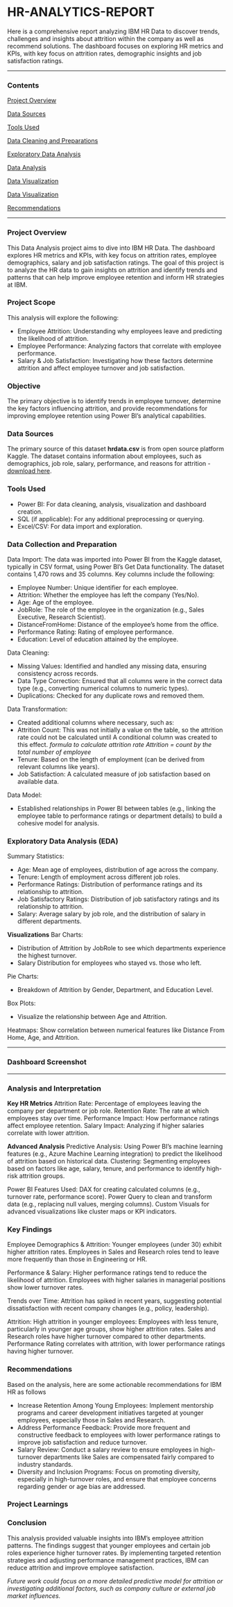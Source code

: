# HR-ANALYTICS-REPORT
Here is a comprehensive report analyzing IBM HR Data to discover trends, challenges and insights about attrition within the company as well as recommend solutions. The dashboard focuses on exploring HR metrics and KPIs, with key focus on attrition rates, demographic insights and job satisfaction ratings.

----

### Contents

[Project Overview](#project-overview)

[Data Sources](#data-sources)

[Tools Used](#tools-used)

[Data Cleaning and Preparations](#data-cleaning-and-preparations)

[Exploratory Data Analysis](#exploratory-data-analysis)

[Data Analysis](#data-analysis)

[Data Visualization](#data-visualization) 

[Data Visualization](#data-visualization) 

[Recommendations](#recommendations)

---

### Project Overview
This Data Analysis project aims to dive into IBM HR Data. The dashboard explores HR metrics and KPIs, with key focus on attrition rates, employee demographics, salary and job satisfaction ratings. The goal of this project is to analyze the HR data to gain insights on attrition and identify trends and patterns that can  help improve employee retention and inform HR strategies at IBM.

### Project Scope 
This analysis will explore the following:

- Employee Attrition: Understanding why employees leave and predicting the likelihood of attrition.
- Employee Performance: Analyzing factors that correlate with employee performance.
- Salary & Job Satisfaction: Investigating how these factors determine attrition and affect employee turnover and job satisfaction.

### Objective
The primary objective is to identify trends in employee turnover, determine the key factors influencing attrition, and provide recommendations for improving employee retention using Power BI’s analytical capabilities.
   
### Data Sources
The primary source of this dataset **hrdata.csv** is from open source platform Kaggle. The dataset contains information about employees, such as demographics, job role, salary, performance, and reasons for attrition - [download here](https://www.kaggle.com/datasets/pavansubhasht/ibm-hr-analytics-attrition-dataset).


### Tools Used 
- Power BI: For data cleaning, analysis, visualization and dashboard creation.
- SQL (if applicable): For any additional preprocessing or querying.
- Excel/CSV: For data import and exploration.

### Data Collection and Preparation
Data Import: The data was imported into Power BI from the Kaggle dataset, typically in CSV format, using Power BI’s Get Data functionality. The dataset contains 1,470 rows and 35 columns. Key columns include the following:

- Employee Number: Unique identifier for each employee.
- Attrition: Whether the employee has left the company (Yes/No).
- Age: Age of the employee.
- JobRole: The role of the employee in the organization (e.g., Sales Executive, Research Scientist).
- DistanceFromHome: Distance of the employee’s home from the office.
- Performance Rating: Rating of employee performance.
- Education: Level of education attained by the employee.

Data Cleaning:
- Missing Values: Identified and handled any missing data, ensuring consistency across records.
- Data Type Correction: Ensured that all columns were in the correct data type (e.g., converting numerical columns to numeric types).
- Duplications: Checked for any duplicate rows and removed them.

Data Transformation: 
- Created additional columns where necessary, such as:
- Attrition Count: This was not initially a value on the table, so the attrition rate could not be calculated until A conditional column was created to this effect.
  *formula to calculate attrition rate Attrition = count by the total number of employee*
- Tenure: Based on the length of employment (can be derived from relevant columns like years).
- Job Satisfaction: A calculated measure of job satisfaction based on available data.
  
Data Model:
- Established relationships in Power BI between tables (e.g., linking the employee table to performance ratings or department details) to build a cohesive model for analysis.

### Exploratory Data Analysis (EDA)
Summary Statistics:
- Age: Mean age of employees, distribution of age across the company.
- Tenure: Length of employment across different job roles.
- Performance Ratings: Distribution of performance ratings and its relationship to attrition.
- Job Satisfactory Ratings:  Distribution of job satisfactory ratings and its relationship to attrition.
- Salary: Average salary by job role, and the distribution of salary in different departments.

**Visualizations**
Bar Charts:
- Distribution of Attrition by JobRole to see which departments experience the highest turnover.
- Salary Distribution for employees who stayed vs. those who left.

Pie Charts:
- Breakdown of Attrition by Gender, Department, and Education Level.

Box Plots:
- Visualize the relationship between Age and Attrition.

Heatmaps: Show correlation between numerical features like Distance From Home, Age, and Attrition.

---

### Dashboard Screenshot

---

### Analysis and Interpretation
**Key HR Metrics**
Attrition Rate: Percentage of employees leaving the company per department or job role.
Retention Rate: The rate at which employees stay over time.
Performance Impact: How performance ratings affect employee retention.
Salary Impact: Analyzing if higher salaries correlate with lower attrition.

**Advanced Analysis**
Predictive Analysis: Using Power BI’s machine learning features (e.g., Azure Machine Learning integration) to predict the likelihood of attrition based on historical data.
Clustering: Segmenting employees based on factors like age, salary, tenure, and performance to identify high-risk attrition groups.

Power BI Features Used:
DAX for creating calculated columns (e.g., turnover rate, performance score).
Power Query to clean and transform data (e.g., replacing null values, merging columns).
Custom Visuals for advanced visualizations like cluster maps or KPI indicators.

### Key Findings
Employee Demographics & Attrition:
Younger employees (under 30) exhibit higher attrition rates.
Employees in Sales and Research roles tend to leave more frequently than those in Engineering or HR.

Performance & Salary:
Higher performance ratings tend to reduce the likelihood of attrition.
Employees with higher salaries in managerial positions show lower turnover rates.

Trends over Time:
Attrition has spiked in recent years, suggesting potential dissatisfaction with recent company changes (e.g., policy, leadership).

Attrition:
High attrition in younger employees: Employees with less tenure, particularly in younger age groups, show higher attrition rates.
Sales and Research roles have higher turnover compared to other departments.
Performance Rating correlates with attrition, with lower performance ratings having higher turnover.

### Recommendations
Based on the analysis, here are some actionable recommendations for IBM HR as follows

- Increase Retention Among Young Employees: Implement mentorship programs and career development initiatives targeted at younger employees, especially those in Sales and Research.
- Address Performance Feedback: Provide more frequent and constructive feedback to employees with lower performance ratings to improve job satisfaction and reduce turnover.
- Salary Review: Conduct a salary review to ensure employees in high-turnover departments like Sales are compensated fairly compared to industry standards.
- Diversity and Inclusion Programs: Focus on promoting diversity, especially in high-turnover roles, and ensure that employee concerns regarding gender or age bias are addressed.

### Project Learnings

### Conclusion
This analysis provided valuable insights into IBM’s employee attrition patterns. The findings suggest that younger employees and certain job roles experience higher turnover rates. By implementing targeted retention strategies and adjusting performance management practices, IBM can reduce attrition and improve employee satisfaction.

*Future work could focus on a more detailed predictive model for attrition or investigating additional factors, such as company culture or external job market influences.*




<!--- #### Data Cleaning and Preparations
 During the initial phase of Data cleaning and preparation, we perform the following task
 1. Data Loading and Inspection
 2. Handling missing variables
 3. Data Cleaning and Formatting

#### Exploratory Data Analysis
EDA involves the exploration of data to answer key questions about data such as:
1. what is the overall sales trend?
2. What products are top sellers?
3. What are the products on peak sales?

<!---
IBM HR Analytics: Data Analysis Project Documentation
1. Overview
Introduction: The dataset you provided is focused on employee attrition within IBM, offering various HR metrics such as employee age, job role, salary, and performance ratings. The goal of this project is to analyze the HR data to identify trends and patterns that can help improve employee retention and inform HR strategies at IBM.

Project Scope: This analysis will explore:

Employee Attrition: Understanding why employees leave and predicting the likelihood of attrition.
Employee Performance: Analyzing factors that correlate with employee performance.
Salary & Job Satisfaction: Investigating how these factors affect employee turnover and job satisfaction.
Data Source: The dataset was sourced from Kaggle's IBM HR Analytics Attrition Dataset. The dataset contains information about employees, such as demographics, job role, salary, performance, and reasons for attrition.

Tools Used:

Power BI: For data visualization and dashboard creation.
SQL (if applicable): For any additional preprocessing or querying.
Excel/CSV: For data import and exploration.
Objective: The primary objective is to identify trends in employee turnover, determine the key factors influencing attrition, and provide recommendations for improving employee retention using Power BI’s analytical capabilities.

2. Data Collection and Preparation
Data Import: The data was imported into Power BI from the Kaggle dataset, typically in CSV format, using Power BI’s Get Data functionality. The dataset contains 1,470 rows and 35 columns. Key columns include:

EmployeeNumber: Unique identifier for each employee.
Attrition: Whether the employee has left the company (Yes/No).
Age: Age of the employee.
JobRole: The role of the employee in the organization (e.g., Sales Executive, Research Scientist).
DistanceFromHome: Distance of the employee’s home from the office.
PerformanceRating: Rating of employee performance.
Education: Level of education attained by the employee.
Data Cleaning:

Missing Values: Identified and handled any missing data, ensuring consistency across records.
Data Type Correction: Ensured that all columns were in the correct data type (e.g., converting numerical columns to numeric types).
Duplications: Checked for any duplicate rows and removed them.
Data Transformation:

Created additional columns where necessary, such as:
Tenure: Based on the length of employment (can be derived from relevant columns like years).
Job Satisfaction: A calculated measure of job satisfaction based on available data.
Data Model:

Established relationships in Power BI between tables (e.g., linking the employee table to performance ratings or department details) to build a cohesive model for analysis.
3. Exploratory Data Analysis (EDA)
Summary Statistics:

Age: Mean age of employees, distribution of age across the company.
Tenure: Length of employment across different job roles.
Performance Ratings: Distribution of performance ratings and its relationship to attrition.
Salary: Average salary by job role, and the distribution of salary in different departments.
Visualizations:

Bar Charts:
Distribution of Attrition by JobRole to see which departments experience the highest turnover.
Salary Distribution for employees who stayed vs. those who left.
Pie Charts:
Breakdown of Attrition by Gender, Department, and Education Level.
Box Plots:
Visualize the relationship between Age and Attrition.
Heatmaps: Show correlation between numerical features like DistanceFromHome, Age, and Attrition.
Key Insights:

High attrition in younger employees: Employees with less tenure, particularly in younger age groups, show higher attrition rates.
Sales and Research roles have higher turnover compared to other departments.
Performance Rating correlates with attrition, with lower performance ratings having higher turnover.
4. Analysis and Interpretation
Key HR Metrics:

Attrition Rate: Percentage of employees leaving the company per department or job role.
Retention Rate: The rate at which employees stay over time.
Performance Impact: How performance ratings affect employee retention.
Salary Impact: Analyzing if higher salaries correlate with lower attrition.
Advanced Analysis:

Predictive Analysis: Using Power BI’s machine learning features (e.g., Azure Machine Learning integration) to predict the likelihood of attrition based on historical data.
Clustering: Segmenting employees based on factors like age, salary, tenure, and performance to identify high-risk attrition groups.
Power BI Features Used:

DAX for creating calculated columns (e.g., turnover rate, performance score).
Power Query to clean and transform data (e.g., replacing null values, merging columns).
Custom Visuals for advanced visualizations like cluster maps or KPI indicators.
5. Key Findings
Employee Demographics & Attrition:
Younger employees (under 30) exhibit higher attrition rates.
Employees in Sales and Research roles tend to leave more frequently than those in Engineering or HR.
Performance & Salary:
Higher performance ratings tend to reduce the likelihood of attrition.
Employees with higher salaries in managerial positions show lower turnover rates.
Trends over Time:
Attrition has spiked in recent years, suggesting potential dissatisfaction with recent company changes (e.g., policy, leadership).
6. Recommendations
Based on the analysis, here are some actionable recommendations for IBM HR:

Increase Retention Among Young Employees: Implement mentorship programs and career development initiatives targeted at younger employees, especially those in Sales and Research.
Address Performance Feedback: Provide more frequent and constructive feedback to employees with lower performance ratings to improve job satisfaction and reduce turnover.
Salary Review: Conduct a salary review to ensure employees in high-turnover departments like Sales are compensated fairly compared to industry standards.
Diversity and Inclusion Programs: Focus on promoting diversity, especially in high-turnover roles, and ensure that employee concerns regarding gender or age bias are addressed.
7. Conclusion
This analysis provided valuable insights into IBM’s employee attrition patterns. The findings suggest that younger employees and certain job roles experience higher turnover rates. By implementing targeted retention strategies and adjusting performance management practices, IBM can reduce attrition and improve employee satisfaction.

Future work could focus on a more detailed predictive model for attrition or investigating additional factors, such as company culture or external job market influences.




<!---
####  Data Analysis
This is where we include basic lines of code or queries or even some DAX expression used during analysis

```SQL
SELECT * WILDCARD
WHERE AVG AGE >= 20
```
💻
|heading 1|heading 2|
------|------|
|table 1|table 2|


#### Data Visualization (Images)



####  Recommendations
